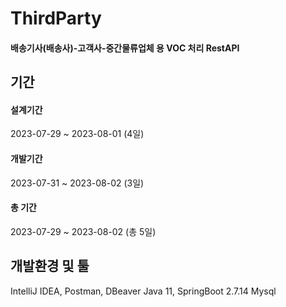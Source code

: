 # ThirdParty
#### 배송기사(배송사)-고객사-중간물류업체 용 VOC 처리 RestAPI



## 기간 
#### 설계기간 

2023-07-29 ~ 2023-08-01 (4일)

#### 개발기간 

2023-07-31 ~  2023-08-02 (3일)

#### 총 기간 

2023-07-29 ~  2023-08-02 (총 5일)



## 개발환경 및 툴
IntelliJ IDEA, Postman, DBeaver
Java 11, SpringBoot 2.7.14
Mysql
